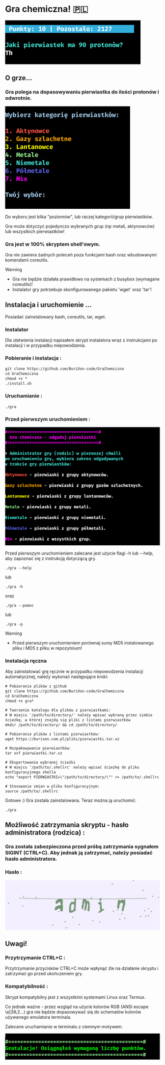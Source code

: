 # Gra chemiczna! 🇵🇱
![Gra](/gra2.png)

## O grze...

### Gra polega na dopasowywaniu pierwiastka do ilości protonów i odwrotnie.
![Gra](/gra1.png)

Do wyboru jest kilka "poziomów", lub raczej kategorii/grup pierwiastków.

Gra może dotyczyć pojedynczo wybranych grup (np metali, aktynowców) lub wszystkich pierwiastków!

### Gra jest w 100% skryptem shell'owym.

Gra nie zawiera żadnych poleceń poza funkcjami bash oraz wbudowanymi komendami coreutils.

> [!WARNING]
> - Gra nie będzie działała prawidłowo na systemach z busybox (wymagane coreutils)!
> - Instalator gry potrzebuje skonfigurowanego pakietu 'wget' oraz 'tar'! 

## Instalacja i uruchomienie ...

Posiadać zainstalowany bash, coreutils, tar, wget.

### Instalator

Dla ułatwienia instalacji napisałem skrypt instalatora wraz z instrukcjami po instalacji i w przypadku niepowodzenia.

### Pobieranie i instalacja :

```
git clone https://github.com/BuriXon-code/GraChemiczna
cd GraChemiczna
chmod +x *
./install.sh
```
### Uruchamianie :
```
./gra
```

### Przed pierwszym uruchomieniem :
![Gra](/gra3.png)

Przed pierwszym uruchomieniem zalecane jest użycie flagi -h lub --help, aby zapoznać się z instrukcją dotyczącą gry.
```
./gra --help
```
lub 
```
./gra -h
```
oraz 
```
./gra --pomoc
```
lub 
```
./gra -p
```

> [!WARNING]
> - Przed pierwszym uruchomieniem porównaj sumy MD5 instalowanego pliku i MD5 z pliku w repozytoium!

### Instalacja ręczna

Aby zainstalować grę ręcznie w przypadku niepowodzenia instalacji automatycznej, należy wykonać następujące kroki:

```
# Pobieranie plików z github
git clone https://github.com/BuriXon-code/GraChemiczna
cd GraChemiczna
chmod +x gra*
```
```
# Tworzenie katalogu dla plików z pierwiastkami:
# W miejcu '/path/to/directory/' należy wpisać wybraną przez siebie ścieżkę, w której znajdą się pliki z listami pierwiastków
mkdir /path/to/directory/ && cd /path/to/directory/
```
```
# Pobieranie plików z listami pierwiastków:
wget https://burixon.com.pl/pliki/pierwiastki.tar.xz
```
```
# Rozpakowywanie pierwiastków:
tar xvf pierwiastki.tar.xz
```
```
# Eksportowanie wybranej ścieżki
# W miejcu '/path/to/.shellrc' należy wpisać ścieżkę do pliku konfiguracyjnego shella
echo "export PIERWIASTKI=\"/path/to/directory/\"" >> /path/to/.shellrc
```
```
# Stosowanie zmian w pliku konfiguracyjnym:
source /path/to/.shellrc
```

Gotowe :) Gra została zainstalowana. Teraz można ją uruchomić:

```
./gra
```

## Możliwość zatrzymania skryptu - hasło administratora (rodzica) :
### Gra została zabezpieczona przed próbą zatrzymania sygnałem SIGINT (CTRL+C). Aby jednak ją zatrzymać, należy posiadać hasło administratora.
### Hasło :
![Hasło administratorskie](/captcha.png)

## Uwagi!
### Przytrzymanie CTRL+C :
Przytrzymanie przycisków CTRL+C może wpłynąć źle na działanie skryptu i zatrzymać go przed ukończeniem gry.

### Kompatybilność :
Skrypt kompatybilny jest z wszystkimi systemami Linux oraz Termux.

Co jednak ważne - przez wzgląd na użycie kolorów RGB (ANSI escape \e[38;2...) gra nie będzie dopasowywać się do schematów kolorów używanego emulatora terminala.

Zalecane uruchamianie w terminalu z ciemnym motywem.

![Gra](/gra4.png)

